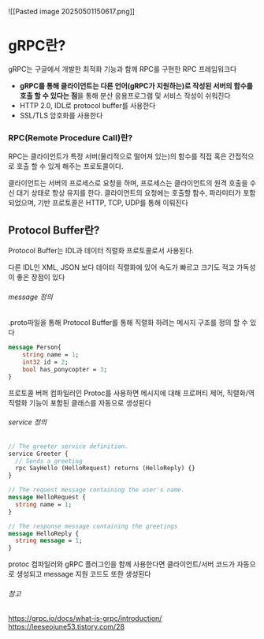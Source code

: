 ![[Pasted image 20250501150617.png]]
# gRPC란?
gRPC는 구글에서 개발한 최적화 기능과 함께 RPC를 구현한 RPC 프레임워크다
* **gRPC를 통해 클라이언트는 다른 언어(gRPC가 지원하는)로 작성된 서버의 함수를 호출 할 수 있다는 점**을 통해 분산 응용프로그램 및 서비스 작성이 쉬워진다
* HTTP 2.0, IDL로 protocol buffer를 사용한다
* SSL/TLS 암호화를 사용한다
### RPC(Remote Procedure Call)란?
RPC는 클라이언트가 특정 서버(물리적으로 떨어져 있는)의 함수를 직접 혹은 간접적으로 호출 할 수 있게 해주는 프로토콜이다. 

클라이언트는 서버의 프로세스로 요청을 하며, 프로세스는 클라이언트의 원격 호출을 수신 대기 상태로 항상 유지를 한다. 클라이언트의 요청에는 호출할 함수, 파라미터가 포함되었으며, 기반 프로토콜은 HTTP, TCP, UDP를 통해 이뤄진다

## Protocol Buffer란?
Protocol Buffer는 IDL과 데이터 직렬화 프로토콜로서 사용된다.

다른 IDL인 XML, JSON 보다 데이터 직렬화에 있어 속도가 빠르고 크기도 적고 가독성이 좋은 장점이 있다
###### message 정의
.proto파일을 통해 Protocol Buffer를 통해 직렬화 하려는 메시지 구조를 정의 할 수 있다
```proto
message Person{
	string name = 1;
	int32 id = 2;
	bool has_ponycopter = 3;
}
```
프로토콜 버퍼 컴파일러인 Protoc를 사용하면 메시지에 대해 프로퍼티 제어, 직렬화/역직렬화 기능이 포함된 클래스를 자동으로 생성된다
###### service 정의
```proto
// The greeter service definition.
service Greeter {
  // Sends a greeting
  rpc SayHello (HelloRequest) returns (HelloReply) {}
}

// The request message containing the user's name.
message HelloRequest {
  string name = 1;
}

// The response message containing the greetings
message HelloReply {
  string message = 1;
}
```
protoc 컴파일러와 gRPC 플러그인을 함께 사용한다면 클라이언트/서버 코드가 자동으로 생성되고 message 지원 코드도 또한 생성된다
###### 참고
https://grpc.io/docs/what-is-grpc/introduction/
https://leeseojune53.tistory.com/28
